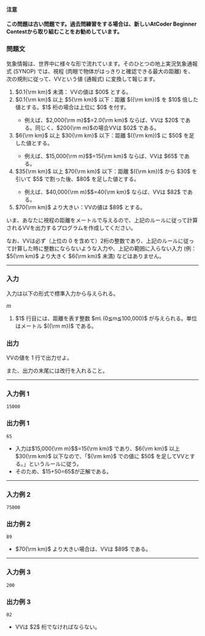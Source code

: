 
<div>

<div>

#### **注意**

<p>

<b>
この問題は古い問題です。過去問練習をする場合は、新しいAtCoder Beginner Contestから取り組むことをお勧めしています。
</b>

</p>

### **問題文**

<section>

気象情報は、世界中に様々な形で流れています。そのひとつの地上実況気象通報式 (SYNOP) では、視程 (肉眼で物体がはっきりと確認できる最大の距離) を、次の規則に従って、VVという値 (通報式) に変換して報じます。

<ol>

<li>
$0.1{\rm km}$ 未満： VVの値は $00$ とする。
</li>

<li>
$0.1{\rm km}$ 以上 $5{\rm km}$ 以下：距離 $({\rm km})$ を $10$ 倍した値とする。$1$ 桁の場合は上位に $0$ を付す。
</li>

<ul>

<li>
例えば、$2,000{\rm m}$$=2.0{\rm km}$ ならば、VVは $20$ である。同じく、$200{\rm m}$の場合VVは $02$ である。
</li>

</ul>

<li>
$6{\rm km}$ 以上 $30{\rm km}$ 以下：距離 $({\rm km})$ に $50$ を足した値とする。
</li>

<ul>

<li>
例えば、$15,000{\rm m}$$=15{\rm km}$ ならば、VVは $65$ である。
</li>

</ul>

<li>
$35{\rm km}$ 以上 $70{\rm km}$ 以下：距離 $({\rm km})$ から $30$ を引いて $5$ で割った後、$80$ を足した値とする。
</li>

<ul>

<li>
例えば、$40,000{\rm m}$$=40{\rm km}$ ならば、VVは $82$ である。
</li>

</ul>

<li>
$70{\rm km}$ より大きい：VVの値は $89$ とする。
</li>

</ol>

いま、あなたに視程の距離をメートルで与えるので、上記のルールに従って計算されるVVを出力するプログラムを作成してください。


なお、VVは必ず（上位の $0$ を含めて）$2$桁の整数であり、上記のルールに従って計算した時に整数にならないような入力や、上記の範囲に入らない入力 (例：$5{\rm km}$ より大きく $6{\rm km}$ 未満) などはありません。

</section>

</div>

---

<div>

<div>

### **入力**

<section>

入力は以下の形式で標準入力から与えられる。

<div>

$m$

</div>

<ol>

<li>
$1$ 行目には、距離を表す整数 $m\ (0≦m≦100,000)$ が与えられる。単位はメートル $({\rm m})$ である。
</li>

</ol>

</section>

</div>

<div>

### **出力**

<section>

VVの値を $1$ 行で出力せよ。

また、出力の末尾には改行を入れること。

</section>

</div>

</div>

---

<div>

### **入力例 1**

<section>

```
15000
```

</section>

</div>

<div>

### **出力例 1**

<section>

```
65
```

<ul>

<li>
入力は$15,000{\rm m}$$=15{\rm km}$ であり、$6{\rm km}$ 以上 $30{\rm km}$ 以下なので、「${\rm km}$ での値に $50$ を足してVVとする。」というルールに従う。
</li>

<li>
そのため、$15+50=65$が正解である。
</li>

</ul>

</section>

</div>

---

<div>

### **入力例 2**

<section>

```
75000
```

</section>

</div>

<div>

### **出力例 2**

<section>

```
89
```

<ul>

<li>
$70{\rm km}$ より大きい場合は、VVは $89$ である。
</li>

</ul>

</section>

</div>

---

<div>

### **入力例 3**

<section>

```
200
```

</section>

</div>

<div>

### **出力例 3**

<section>

```
02
```

<ul>

<li>
VVは $2$ 桁でなければならない。
</li>

</ul>

</section>

</div>

</div>
